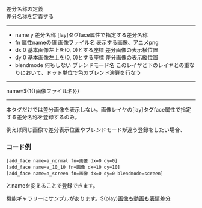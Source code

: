 差分名称の定義  
差分名称を定義する

***
- name	y		差分名称	[lay]タグface属性で指定する差分名称
- fn		属性nameの値	画像ファイル名	表示する画像、アニメpng
- dx		0	基本画像左上を(0, 0)とする座標	差分画像の表示横位置
- dy		0	基本画像左上を(0, 0)とする座標	差分画像の表示縦位置
- blendmode		何もしない	ブレンドモード名	このレイヤと下のレイヤとの重なりにおいて、ドット単位で色のブレンド演算を行なう

***
name=${1{{画像ファイル名}}}

***
本タグだけでは差分画像を表示しない。画像レイヤの[lay]タグface属性で指定する差分名称を登録するのみ。

例えば同じ画像で差分表示位置やブレンドモードが違う登録をしたい場合、
### コード例
~~~skynovel
[add_face name=a_normal fn=画像 dx=0 dy=0]
[add_face name=a_10_10 fn=画像 dx=10 dy=10]
[add_face name=a_screen fn=画像 dx=0 dy=0 blendmode=screen]
~~~
とnameを変えることで登録できます。


機能ギャラリーにサンプルがあります。$(play)[画像も動画も表情差分](https://famibee.github.io/SKYNovel_gallery/?cur=tag_lay_face)
